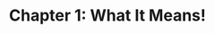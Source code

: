 ---
title: "Chapter 1: What It Means!"
linkTitle: "Chapter 1"
weight: 1
description: "Gordon Freechmen studying in his was studying labratoried."
---